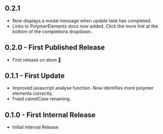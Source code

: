 ## 0.2.1
* Now displays a modal message when update task has completed.
* Links to PolymerElements docs now added. Click the more link at the bottom of the completions dropdown.

## 0.2.0 - First Published Release
* First release on atom :tada:

## 0.1.1 - First Update
* Improved javascript analyse function. Now identifies more polymer elements correctly.
* Fixed camelCase renaming.

## 0.1.0 - First Internal Release
* Initial Internal Release
